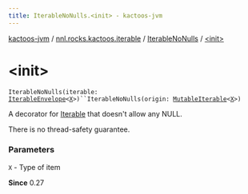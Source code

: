 ```yaml
---
title: IterableNoNulls.<init> - kactoos-jvm
---
```


[kactoos-jvm](../../index.html) / [nnl.rocks.kactoos.iterable](../index.html) / [IterableNoNulls](index.html) / [&lt;init&gt;](./-init-.html)

# &lt;init&gt;

`IterableNoNulls(iterable: `[`IterableEnvelope`](../-iterable-envelope/index.html)`<`[`X`](index.html#X)`>)``IterableNoNulls(origin: `[`MutableIterable`](https://kotlinlang.org/api/latest/jvm/stdlib/kotlin.collections/-mutable-iterable/index.html)`<`[`X`](index.html#X)`>)`

A decorator for [Iterable](https://kotlinlang.org/api/latest/jvm/stdlib/kotlin.collections/-iterable/index.html) that doesn't allow any NULL.

There is no thread-safety guarantee.

### Parameters

`X` - Type of item

**Since**
0.27

